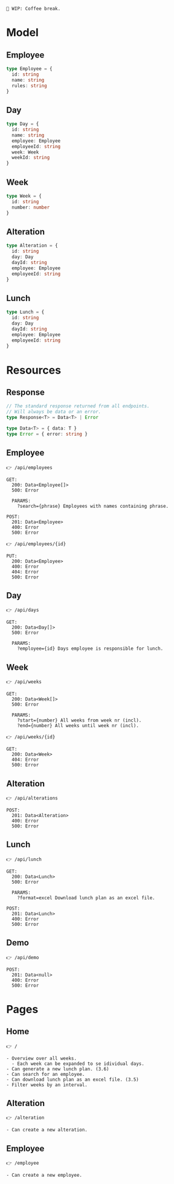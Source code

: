 ```
🚧 WIP: Coffee break.
```

# Model

## Employee

```ts
type Employee = {
  id: string
  name: string
  rules: string
}
```

## Day

```ts
type Day = {
  id: string
  name: string
  employee: Employee
  employeeId: string
  week: Week
  weekId: string
}
```

## Week

```ts
type Week = {
  id: string
  number: number
}
```

## Alteration

```ts
type Alteration = {
  id: string
  day: Day
  dayId: string
  employee: Employee
  employeeId: string
}
```

## Lunch

```ts
type Lunch = {
  id: string
  day: Day
  dayId: string
  employee: Employee
  employeeId: string
}
```

# Resources

## Response

```ts
// The standard response returned from all endpoints.
// Will always be data or an error.
type Response<T> = Data<T> | Error

type Data<T> = { data: T }
type Error = { error: string }
```

## Employee

```
👉 /api/employees

GET:
  200: Data<Employee[]>
  500: Error

  PARAMS:
    ?search={phrase} Employees with names containing phrase.

POST:
  201: Data<Employee>
  400: Error
  500: Error
```

```
👉 /api/employees/{id}

PUT:
  200: Data<Employee>
  400: Error
  404: Error
  500: Error
```

## Day

```
👉 /api/days

GET:
  200: Data<Day[]>
  500: Error

  PARAMS:
    ?employee={id} Days employee is responsible for lunch. 
```

## Week

```
👉 /api/weeks

GET:
  200: Data<Week[]>
  500: Error

  PARAMS:
    ?start={number} All weeks from week nr (incl).
    ?end={number} All weeks until week nr (incl).
```

```
👉 /api/weeks/{id}

GET:
  200: Data<Week>
  404: Error
  500: Error
```

## Alteration

```
👉 /api/alterations

POST:
  201: Data<Alteration>
  400: Error
  500: Error
```

## Lunch

```
👉 /api/lunch

GET:
  200: Data<Lunch>
  500: Error

  PARAMS:
    ?format=excel Download lunch plan as an excel file.

POST:
  201: Data<Lunch>
  400: Error
  500: Error
```

## Demo

```
👉 /api/demo

POST:
  201: Data<null>
  400: Error
  500: Error
```

# Pages

## Home

```
👉 /

- Overview over all weeks.
  - Each week can be expanded to se idividual days.
- Can generate a new lunch plan. (3.6)
- Can search for an employee.
- Can download lunch plan as an excel file. (3.5)
- Filter weeks by an interval.
```

## Alteration

```
👉 /alteration

- Can create a new alteration.
```

## Employee

```
👉 /employee

- Can create a new employee.
